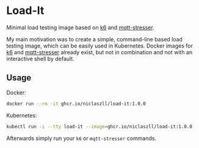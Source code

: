 # Load-It

Minimal load testing image based on [k6](https://github.com/k6io/k6) and [mqtt-stresser](https://github.com/inovex/mqtt-stresser).

My main motivation was to create a simple, command-line based load testing image, which can be easily used in Kubernetes. Docker images for [k6](https://hub.docker.com/r/loadimpact/k6/) and [mqtt-stresser](https://hub.docker.com/r/inovex/mqtt-stresser) already exist, but not in combination and not with an interactive shell by default.

## Usage

Docker:

```sh
docker run --rm -it ghcr.io/niclaszll/load-it:1.0.0
```

Kubernetes:

```sh
kubectl run -i --tty load-it --image=ghcr.io/niclaszll/load-it:1.0.0
```

Afterwards simply run your `k6` or `mqtt-stresser` commands.
